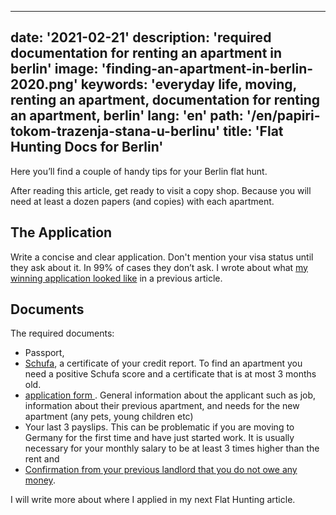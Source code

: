 ---
date: '2021-02-21'
description: 'required documentation for renting an apartment in berlin'
image: 'finding-an-apartment-in-berlin-2020.png'
keywords: 'everyday life, moving, renting an apartment, documentation for renting an apartment, berlin'
lang: 'en'
path: '/en/papiri-tokom-trazenja-stana-u-berlinu'
title: 'Flat Hunting Docs for Berlin'
------
Here you’ll find a couple of handy tips for your Berlin flat hunt.

After reading this article, get ready to visit a copy shop. Because you will need at least a dozen papers (and copies) with each apartment.

<h2>The Application</h2>

Write a concise and clear application. Don't mention your visa status until they ask about it. In 99% of cases they don’t ask. I wrote about what <a href="https://www.balkanbread.com/trazenje-stana-u-berlinu-2020" rel="noopener noreferer">my winning application looked like</a> in a previous article.

<h2>Documents</h2>

The required documents:
- Passport,
- <a href="https://www.schufa.de/en/" rel="noopener noreferer">Schufa</a>, a certificate of your credit report. To find an apartment you need a positive Schufa score and a certificate that is at most 3 months old.
- <a href="https://www.wohnungsboerse.net/mieterselbstauskunft" rel="noopener noreferer"> application form </a>. General information about the applicant such as job, information about their previous apartment, and needs for the new apartment (any pets, young children etc)
- Your last 3 payslips. This can be problematic if you are moving to Germany for the first time and have just started work. It is usually necessary for your monthly salary to be at least 3 times higher than the rent and
- <a href="https://ratgeber.immowelt.de/a/mietschuldenfreiheitsbescheinigung-ueblich-aber-nicht-erzwingbar.html" rel="noopener noreferer">Confirmation from your previous landlord that you do not owe any money</a>.

I will write more about where I applied in my next Flat Hunting article.

